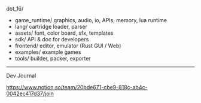 dot_16/
* game_runtime/ graphics, audio, io, APIs, memory, lua runtime
* lang/ cartridge loader, parser
* assets/ font, color board, sfx, templates
* sdk/ API & doc for developers
* frontend/ editor, emulator (Rust GUI / Web)
* examples/ example games
* tools/ builder, packer, exporter

---

Dev Journal

https://www.notion.so/team/20bde671-cbe9-818c-ab4c-0042ec417d37/join
